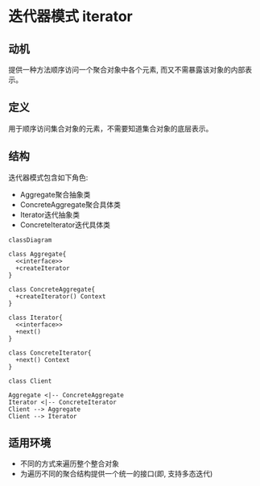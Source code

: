 # 迭代器模式 iterator

## 动机 
提供一种方法顺序访问一个聚合对象中各个元素, 而又不需暴露该对象的内部表示。

## 定义
用于顺序访问集合对象的元素，不需要知道集合对象的底层表示。

## 结构
迭代器模式包含如下角色:
- Aggregate聚合抽象类
- ConcreteAggregate聚合具体类
- Iterator迭代抽象类
- ConcreteIterator迭代具体类

```mermaid
classDiagram

class Aggregate{
  <<interface>>
  +createIterator
}

class ConcreteAggregate{
  +createIterator() Context
}

class Iterator{
  <<interface>>
  +next()
}

class ConcreteIterator{
  +next() Context
}

class Client

Aggregate <|-- ConcreteAggregate
Iterator <|-- ConcreteIterator
Client --> Aggregate
Client --> Iterator
```


## 适用环境
- 不同的方式来遍历整个整合对象
- 为遍历不同的聚合结构提供一个统一的接口(即, 支持多态迭代)
